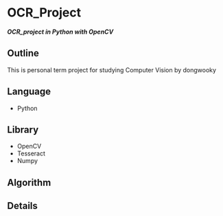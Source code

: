 # OCR_Project
**_OCR_project in Python with OpenCV_**

## Outline
This is personal term project for studying Computer Vision by dongwooky



## Language

- Python

## Library
- OpenCV
- Tesseract
- Numpy

## Algorithm



## Details

